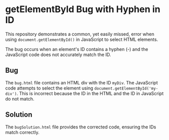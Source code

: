 # getElementById Bug with Hyphen in ID

This repository demonstrates a common, yet easily missed, error when using `document.getElementById()` in JavaScript to select HTML elements.

The bug occurs when an element's ID contains a hyphen (-) and the JavaScript code does not accurately match the ID.

## Bug
The `bug.html` file contains an HTML div with the ID `myDiv`. The JavaScript code attempts to select the element using `document.getElementById('my-div')`. This is incorrect because the ID in the HTML and the ID in JavaScript do not match.

## Solution
The `bugSolution.html` file provides the corrected code, ensuring the IDs match correctly.